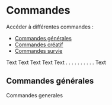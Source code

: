 # Commandes

Accéder à différentes commandes :

* [Commandes générales](#commandes-gnrales)
* [Commandes créatif](https://mjccraft.github.io/cmd/creatif)
* [Commandes survie](https://mjccraft.github.io/cmd/survie)

Text
Text
Text
Text
Text
.
.
.
.
.
.
.
.
.
.
Text

## Commandes générales

Commandes generales
